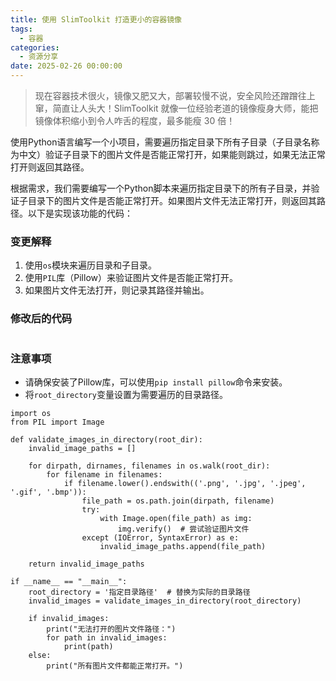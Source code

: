 ```yaml
---
title: 使用 SlimToolkit 打造更小的容器镜像
tags:
  - 容器
categories:
  - 资源分享
date: 2025-02-26 00:00:00
---
```


> 现在容器技术很火，镜像又肥又大，部署较慢不说，安全风险还蹭蹭往上窜，简直让人头大！SlimToolkit 就像一位经验老道的镜像瘦身大师，能把镜像体积缩小到令人咋舌的程度，最多能瘦 30 倍！

<!-- more -->

使用Python语言编写一个小项目，需要遍历指定目录下所有子目录（子目录名称为中文）验证子目录下的图片文件是否能正常打开，如果能则跳过，如果无法正常打开则返回其路径。

根据需求，我们需要编写一个Python脚本来遍历指定目录下的所有子目录，并验证子目录下的图片文件是否能正常打开。如果图片文件无法正常打开，则返回其路径。以下是实现该功能的代码：

### 变更解释
1. 使用`os`模块来遍历目录和子目录。
2. 使用`PIL`库（Pillow）来验证图片文件是否能正常打开。
3. 如果图片文件无法打开，则记录其路径并输出。

### 修改后的代码
```python::f:\代码\validate_images.py::a46301be-4757-48a9-9bf6-56af57847d91
```


### 注意事项
- 请确保安装了Pillow库，可以使用`pip install pillow`命令来安装。
- 将`root_directory`变量设置为需要遍历的目录路径。

```
import os
from PIL import Image

def validate_images_in_directory(root_dir):
    invalid_image_paths = []
    
    for dirpath, dirnames, filenames in os.walk(root_dir):
        for filename in filenames:
            if filename.lower().endswith(('.png', '.jpg', '.jpeg', '.gif', '.bmp')):
                file_path = os.path.join(dirpath, filename)
                try:
                    with Image.open(file_path) as img:
                        img.verify()  # 尝试验证图片文件
                except (IOError, SyntaxError) as e:
                    invalid_image_paths.append(file_path)
    
    return invalid_image_paths

if __name__ == "__main__":
    root_directory = '指定目录路径'  # 替换为实际的目录路径
    invalid_images = validate_images_in_directory(root_directory)
    
    if invalid_images:
        print("无法打开的图片文件路径：")
        for path in invalid_images:
            print(path)
    else:
        print("所有图片文件都能正常打开。")
```
